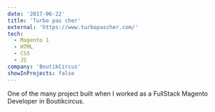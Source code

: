 ```yaml
---
date: '2017-06-22'
title: 'Turbo pas cher'
external: 'https://www.turbopascher.com/'
tech:
  - Magento 1
  - HTML
  - CSS
  - JS
company: 'BoutikCircus'
showInProjects: false
---
```


One of the many project built when I worked as a FullStack Magento Developer in Boutikcircus.
